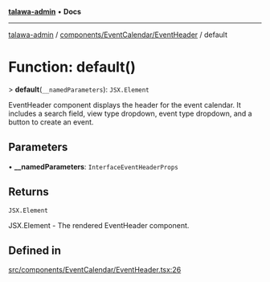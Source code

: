 [**talawa-admin**](../../../../README.md) • **Docs**

***

[talawa-admin](../../../../modules.md) / [components/EventCalendar/EventHeader](../README.md) / default

# Function: default()

\> **default**(`__namedParameters`): `JSX.Element`

EventHeader component displays the header for the event calendar.
It includes a search field, view type dropdown, event type dropdown, and a button to create an event.

## Parameters

• **\_\_namedParameters**: `InterfaceEventHeaderProps`

## Returns

`JSX.Element`

JSX.Element - The rendered EventHeader component.

## Defined in

[src/components/EventCalendar/EventHeader.tsx:26](https://github.com/PalisadoesFoundation/talawa-admin/blob/6393648179f5fe59037f42564a6a7bc1ca4e7f9d/src/components/EventCalendar/EventHeader.tsx#L26)
